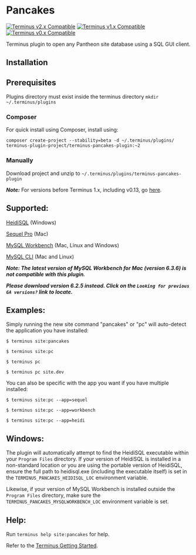 # Pancakes

[![Terminus v2.x Compatible](https://img.shields.io/badge/terminus-v2.x-green.svg)](https://github.com/terminus-plugin-project/terminus-pancakes/releases/tag/2.0)
[![Terminus v1.x Compatible](https://img.shields.io/badge/terminus-v1.x-green.svg)](https://github.com/terminus-plugin-project/terminus-pancakes/releases/tag/1.0)
[![Terminus v0.x Compatible](https://img.shields.io/badge/terminus-v0.x-green.svg)](https://github.com/terminus-plugin-project/terminus-pancakes/releases/tag/0.1)

Terminus plugin to open any Pantheon site database using a SQL GUI client.

## Installation

## Prerequisites
Plugins directory must exist inside the terminus directory
`mkdir ~/.terminus/plugins`

### Composer

For quick install using Composer, install using:

`composer create-project --stability=beta -d ~/.terminus/plugins/ terminus-plugin-project/terminus-pancakes-plugin:~2`

### Manually

Download project and unzip to `~/.terminus/plugins/terminus-pancakes-plugin`


**_Note:_** For versions before Terminus 1.x, including v0.13, go [here](https://github.com/derimagia/terminus-pancakes/releases/tag/0.1).


## Supported:
[HeidiSQL](http://www.heidisql.com/) (Windows)

[Sequel Pro](http://www.sequelpro.com/) (Mac)

[MySQL Workbench](https://dev.mysql.com/downloads/workbench/) (Mac, Linux and Windows)

[MySQL CLI](https://dev.mysql.com/doc/refman/5.5/en/mysql.html) (Mac and Linux)

**_Note: The latest version of MySQL Workbench for Mac (version 6.3.6) is not compatible with this plugin._**

**_Please download version 6.2.5 instead.  Click on the `Looking for previous GA versions?` link to locate._**

## Examples:

Simply running the new site command "pancakes" or "pc" will auto-detect the application you have installed:

`$ terminus site:pancakes`

`$ terminus site:pc`

`$ terminus pc`

`$ terminus pc site.dev`

You can also be specific with the app you want if you have multiple installed:

`$ terminus site:pc --app=sequel`

`$ terminus site:pc --app=workbench`

`$ terminus site:pc --app=heidi`

## Windows:
The plugin will automatically attempt to find the HeidiSQL executable within your `Program Files` directory.  If your version of HeidiSQL is installed in a non-standard location or you are using the portable version of HeidiSQL, ensure the full path to heidisql.exe (including the executable itself) is set in the `TERMINUS_PANCAKES_HEIDISQL_LOC` environment variable.

Likewise, if your version of MySQL Workbench is installed outside the `Program Files` directory, make sure the `TERMINUS_PANCAKES_MYSQLWORKBENCH_LOC` environment variable is set.

## Help:
Run `terminus help site:pancakes` for help.

Refer to the [Terminus Getting Started](https://pantheon.io/docs/terminus/plugins/).
